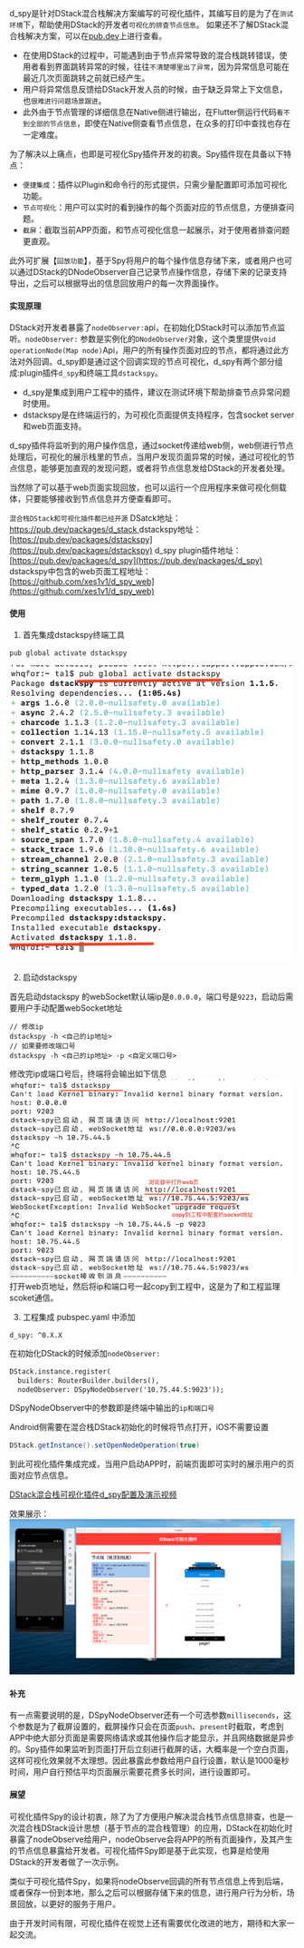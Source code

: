 d_spy是针对DStack混合栈解决方案编写的可视化插件，其编写目的是为了在`测试环境`下，帮助使用DStack的开发者`可视化的排查节点信息`。
如果还不了解DStack混合栈解决方案，可以在[pub.dev](https://pub.dev/packages/d_stack)上进行查看。

* 在使用DStack的过程中，可能遇到由于节点异常导致的混合栈跳转错误，使用者看到界面跳转异常的时候，往往`不清楚哪里出了异常`，因为异常信息可能在最近几次页面跳转之前就已经产生。
* 用户将异常信息反馈给DStack开发人员的时候，由于缺乏异常上下文信息，也`很难进行问题场景跟进`。
* 此外由于节点管理的详细信息在Native侧进行输出，在Flutter侧运行代码`看不到全部的节点信息`，即使在Native侧查看节点信息，在众多的打印中查找也存在一定难度。

为了解决以上痛点，也即是可视化Spy插件开发的初衷。Spy插件现在具备以下特点：

* `便捷集成`：插件以Plugin和命令行的形式提供，只需少量配置即可添加可视化功能。
* `节点可视化`：用户可以实时的看到操作的每个页面对应的节点信息，方便排查问题。
* `截屏`：截取当前APP页面，和节点可视化信息一起展示，对于使用者排查问题更直观。

此外可扩展【`回放功能`】，基于Spy将用户的每个操作信息存储下来，或者用户也可以通过DStack的DNodeObserver自己记录节点操作信息，存储下来的记录支持导出，之后可以根据导出的信息回放用户的每一次界面操作。

#### 实现原理
DStack对开发者暴露了`nodeObserver:`api，在初始化DStack时可以添加节点监听。`nodeObserver:` 参数是实例化的`DNodeObserver`对象，这个类里提供`void operationNode(Map node)`Api，用户的所有操作页面对应的节点，都将通过此方法对外回调。d_spy即是通过这个回调实现的节点可视化，d_spy有两个部分组成:plugin插件`d_spy`和终端工具`dstackspy`。

* d_spy是集成到用户工程中的插件，建议在测试环境下帮助排查节点异常问题时使用。
* dstackspy是在终端运行的，为可视化页面提供支持程序，包含socket server和web页面支持。

d_spy插件将监听到的用户操作信息，通过socket传递给web侧，web侧进行节点处理后，可视化的展示栈里的节点，当用户发现页面异常的时候，通过可视化的节点信息，能够更加直观的发现问题，或者将节点信息发给DStack的开发者处理。

当然除了可以基于web页面实现回放，也可以运行一个应用程序来做可视化侧载体，只要能够接收到节点信息并方便查看即可。

`混合栈DStack和可视化插件都已经开源`
DSatck地址：[https://pub.dev/packages/d_stack ](https://pub.dev/packages/d_stack )
dstackspy地址：[https://pub.dev/packages/dstackspy](https://pub.dev/packages/dstackspy)
d_spy plugin插件地址：[https://pub.dev/packages/d_spy](https://pub.dev/packages/d_spy)
dstackspy中包含的web页面工程地址：[https://github.com/xes1v1/d_spy_web](https://github.com/xes1v1/d_spy_web)

#### 使用

1. 首先集成dstackspy终端工具
   
```
pub global activate dstackspy
```
  ![pub global activate dstackspy](https://raw.githubusercontent.com/whqfor/sources/master/blog/spy/dstackspy.png)
   
2. 启动dstackspy 

首先启动dstackspy 的webSocket默认端ip是`0.0.0.0`，端口号是`9223`，启动后需要用户手动配置webSocket地址

```
// 修改ip
dstackspy -h <自己的ip地址>
// 如果要修改端口号
dstackspy -h <自己的ip地址> -p <自定义端口号>
```
修改完ip或端口号后，终端将会输出如下信息
![启动dstackspy](https://raw.githubusercontent.com/whqfor/sources/master/blog/spy/copy地址.png)
打开web页地址，然后将ip和端口号一起copy到工程中，这是为了和工程监理scoket通信。
   
3. 工程集成
pubspec.yaml 中添加 
```
d_spy: ^0.X.X
```
在初始化DStack的时候添加`nodeObserver:`
```
DStack.instance.register(
  builders: RouterBuilder.builders(),
  nodeObserver: DSpyNodeObserver('10.75.44.5:9023'));
```
DSpyNodeObserver中的参数即是终端中输出的`ip和端口号`

Android侧需要在混合栈DStack初始化的时候将节点打开，iOS不需要设置
```java
DStack.getInstance().setOpenNodeOperation(true)
```
到此可视化插件集成完成，当用户启动APP时，前端页面即可实时的展示用户的页面对应节点信息。

[DStack混合栈可视化插件d_spy配置及演示视频](https://www.bilibili.com/video/BV1Rz4y1U7iH)

效果展示：
![spy_web.png](https://raw.githubusercontent.com/whqfor/sources/master/blog/spy/spy_web.png)

#### 补充
 有一点需要说明的是，DSpyNodeObserver还有一个可选参数`milliseconds`，这个参数是为了截屏设置的，截屏操作只会在页面`push`、`present`时截取，考虑到APP中绝大部分页面是需要网络请求或其他操作后才能显示，并且网络数据是异步的。Spy插件如果监听到页面打开后立刻进行截屏的话，大概率是一个空白页面，这样可视化效果就不太理想。因此暴露此参数给用户自行设置，默认是1000毫秒时间，用户自行预估平均页面展示需要花费多长时间，进行设置即可。
 
#### 展望
可视化插件Spy的设计初衷，除了为了方便用户解决混合栈节点信息排查，也是一次混合栈DStack设计思想（基于节点的混合栈管理）的应用，DStack在初始化时暴露了nodeObserve给用户，nodeObserve会将APP的所有页面操作，及其产生的节点信息暴露给开发者。可视化插件Spy即是基于此实现，也算是给使用DStack的开发者做了一次示例。

类似于可视化插件Spy，如果将nodeObserve回调的所有节点信息上传到后端，或者保存一份到本地，那么之后可以根据存储下来的信息，进行用户行为分析，场景回放，以更好的服务于用户。

由于开发时间有限，可视化插件在视觉上还有需要优化改进的地方，期待和大家一起交流。
